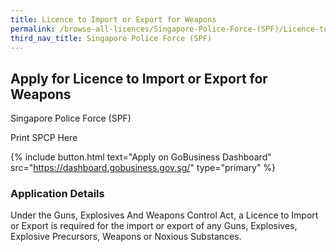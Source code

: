 ```yaml
---
title: Licence to Import or Export for Weapons
permalink: /browse-all-licences/Singapore-Police-Force-(SPF)/Licence-to-Import-or-Export-for-Weapons
third_nav_title: Singapore Police Force (SPF)
---
```


## Apply for Licence to Import or Export for Weapons

Singapore Police Force (SPF)

Print SPCP Here

{% include button.html text="Apply on GoBusiness Dashboard" src="https://dashboard.gobusiness.gov.sg/" type="primary" %}

### Application Details
Under the Guns, Explosives And Weapons Control Act, a Licence to Import or Export is required for the import or export of any Guns, Explosives, Explosive Precursors, Weapons or Noxious Substances. 

